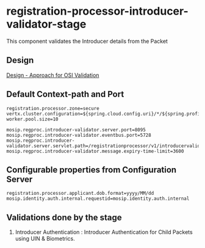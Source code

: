# registration-processor-introducer-validator-stage

This component validates the Introducer details from the Packet

## Design

[Design - Approach for OSI Validation](https://github.com/mosip/registration/blob/master/design/registration-processor/Approach_for_OSI_validation.md)

## Default Context-path and Port
```
registration.processor.zone=secure
vertx.cluster.configuration=${spring.cloud.config.uri}/*/${spring.profiles.active}/${spring.cloud.config.label}/hazelcast_${registration.processor.zone}.xml
worker.pool.size=10

mosip.regproc.introducer-validator.server.port=8095
mosip.regproc.introducer-validator.eventbus.port=5728
mosip.regproc.introducer-validator.server.servlet.path=/registrationprocessor/v1/introducervalidator
mosip.regproc.introducer-validator.message.expiry-time-limit=3600
```
## Configurable properties from Configuration Server
```
registration.processor.applicant.dob.format=yyyy/MM/dd
mosip.identity.auth.internal.requestid=mosip.identity.auth.internal
```
## Validations done by the stage
1. Introducer Authentication : Introducer Authentication for Child Packets using UIN & Biometrics.